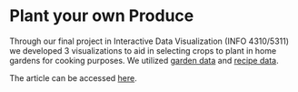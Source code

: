 # Plant your own Produce

Through our final project in Interactive Data Visualization (INFO 4310/5311) we developed 3 visualizations to aid in selecting crops to plant in home gardens for cooking purposes. We utilized [garden data](https://data.world/sharon/vegetables-herbs-and-edible-flowers) and [recipe data](https://www.kaggle.com/datasets/pes12017000148/food-ingredients-and-recipe-dataset-with-images). 

The article can be accessed [here](https://pages.github.coecis.cornell.edu/mb2569/plants-and-cooking/). 